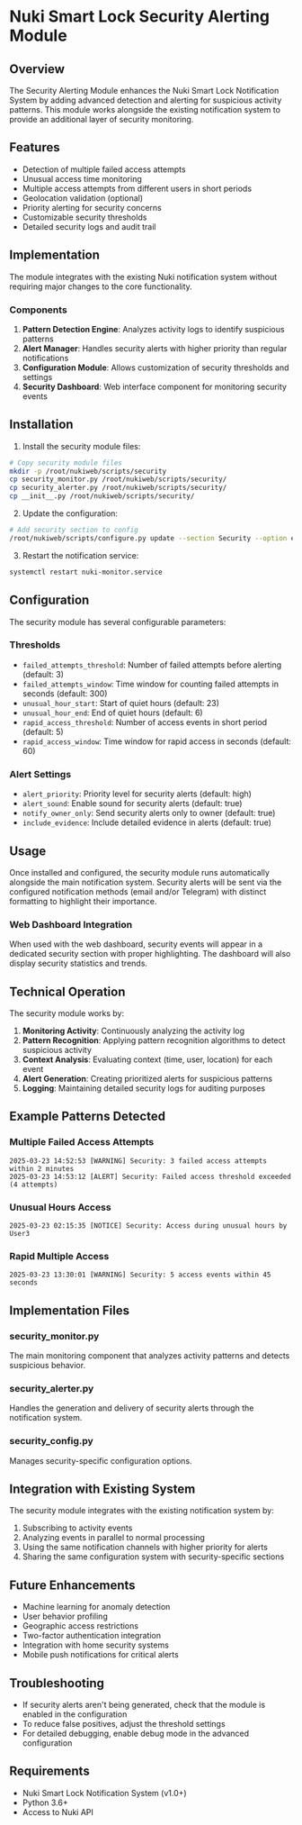 # Nuki Smart Lock Security Alerting Module

## Overview

The Security Alerting Module enhances the Nuki Smart Lock Notification System by adding advanced detection and alerting for suspicious activity patterns. This module works alongside the existing notification system to provide an additional layer of security monitoring.

## Features

- Detection of multiple failed access attempts
- Unusual access time monitoring
- Multiple access attempts from different users in short periods
- Geolocation validation (optional)
- Priority alerting for security concerns
- Customizable security thresholds
- Detailed security logs and audit trail

## Implementation

The module integrates with the existing Nuki notification system without requiring major changes to the core functionality.

### Components

1. **Pattern Detection Engine**: Analyzes activity logs to identify suspicious patterns
2. **Alert Manager**: Handles security alerts with higher priority than regular notifications
3. **Configuration Module**: Allows customization of security thresholds and settings
4. **Security Dashboard**: Web interface component for monitoring security events

## Installation

1. Install the security module files:

```bash
# Copy security module files
mkdir -p /root/nukiweb/scripts/security
cp security_monitor.py /root/nukiweb/scripts/security/
cp security_alerter.py /root/nukiweb/scripts/security/
cp __init__.py /root/nukiweb/scripts/security/
```

2. Update the configuration:

```bash
# Add security section to config
/root/nukiweb/scripts/configure.py update --section Security --option enabled --value true
```

3. Restart the notification service:

```bash
systemctl restart nuki-monitor.service
```

## Configuration

The security module has several configurable parameters:

### Thresholds

- `failed_attempts_threshold`: Number of failed attempts before alerting (default: 3)
- `failed_attempts_window`: Time window for counting failed attempts in seconds (default: 300)
- `unusual_hour_start`: Start of quiet hours (default: 23)
- `unusual_hour_end`: End of quiet hours (default: 6)
- `rapid_access_threshold`: Number of access events in short period (default: 5)
- `rapid_access_window`: Time window for rapid access in seconds (default: 60)

### Alert Settings

- `alert_priority`: Priority level for security alerts (default: high)
- `alert_sound`: Enable sound for security alerts (default: true)
- `notify_owner_only`: Send security alerts only to owner (default: true)
- `include_evidence`: Include detailed evidence in alerts (default: true)

## Usage

Once installed and configured, the security module runs automatically alongside the main notification system. Security alerts will be sent via the configured notification methods (email and/or Telegram) with distinct formatting to highlight their importance.

### Web Dashboard Integration

When used with the web dashboard, security events will appear in a dedicated security section with proper highlighting. The dashboard will also display security statistics and trends.

## Technical Operation

The security module works by:

1. **Monitoring Activity**: Continuously analyzing the activity log
2. **Pattern Recognition**: Applying pattern recognition algorithms to detect suspicious activity
3. **Context Analysis**: Evaluating context (time, user, location) for each event
4. **Alert Generation**: Creating prioritized alerts for suspicious patterns
5. **Logging**: Maintaining detailed security logs for auditing purposes

## Example Patterns Detected

### Multiple Failed Access Attempts

```
2025-03-23 14:52:53 [WARNING] Security: 3 failed access attempts within 2 minutes
2025-03-23 14:53:12 [ALERT] Security: Failed access threshold exceeded (4 attempts)
```

### Unusual Hours Access

```
2025-03-23 02:15:35 [NOTICE] Security: Access during unusual hours by User3
```

### Rapid Multiple Access

```
2025-03-23 13:30:01 [WARNING] Security: 5 access events within 45 seconds
```

## Implementation Files

### security_monitor.py

The main monitoring component that analyzes activity patterns and detects suspicious behavior.

### security_alerter.py

Handles the generation and delivery of security alerts through the notification system.

### security_config.py

Manages security-specific configuration options.

## Integration with Existing System

The security module integrates with the existing notification system by:

1. Subscribing to activity events
2. Analyzing events in parallel to normal processing
3. Using the same notification channels with higher priority for alerts
4. Sharing the same configuration system with security-specific sections

## Future Enhancements

- Machine learning for anomaly detection
- User behavior profiling
- Geographic access restrictions
- Two-factor authentication integration
- Integration with home security systems
- Mobile push notifications for critical alerts

## Troubleshooting

- If security alerts aren't being generated, check that the module is enabled in the configuration
- To reduce false positives, adjust the threshold settings
- For detailed debugging, enable debug mode in the advanced configuration

## Requirements

- Nuki Smart Lock Notification System (v1.0+)
- Python 3.6+
- Access to Nuki API

